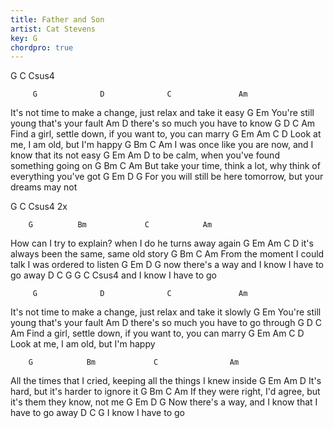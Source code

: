 ```yaml
---
title: Father and Son
artist: Cat Stevens
key: G
chordpro: true
---
```

G C Csus4

         G              D              C               Am
It's not time to make a change, just relax and take it easy
             G                 Em
You're still young that's your fault
           Am               D
there's so much you have to know
       G            D            C                Am
Find a girl, settle down, if you want to, you can marry
        G        Em           Am   C  D
Look at me, I am old, but I'm happy
      G                 Bm         C                 Am
I was once like you are now, and I know that its not easy
      G                 Em                    Am  D
to be calm, when you've found something going on
              G             Bm                C                 Am
But take your time, think a lot, why think of everything you've got
             G               Em               D          G
For you will still be here tomorrow, but your dreams may not

G C Csus4 2x

        G          Bm             C            Am
How can I try to explain?  when I do he turns away again
     G               Em             Am   C  D
it's always been the same, same old story
         G              Bm         C          Am
From the moment I could talk I was ordered to listen
              G         Em     D       G
now there's a way and I know I have to go away
      D      C       G   G C Csus4
and I know I have to go

         G              D              C               Am
It's not time to make a change, just relax and take it slowly
             G                 Em
You're still young that's your fault
           Am               D
there's so much you have to go through
       G            D            C                Am
Find a girl, settle down, if you want to, you can marry
        G        Em           Am   C  D
Look at me, I am old, but I'm happy

        G            Bm             C                Am        
All the times that I cried, keeping all the things I knew inside
     G              Em          Am   D
It's hard, but it's harder to ignore it
             G           Bm             C                   Am
If they were right, I'd agree, but it's them they know, not me
              G          Em          D       G
Now there's a way, and I know that I have to go away
  D      C       G
I know I have to go
